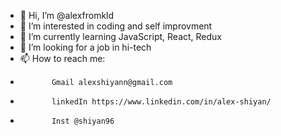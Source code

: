 - 👋 Hi, I’m @alexfromkld
- 👀 I’m interested in coding and self improvment
- 🌱 I’m currently learning JavaScript, React, Redux
- 💞️ I’m looking for a job in hi-tech
- 📫 How to reach me: 
-            Gmail alexshiyann@gmail.com
-            linkedIn https://www.linkedin.com/in/alex-shiyan/
-            Inst @shiyan96

<!---
alexfromkld/alexfromkld is a ✨ special ✨ repository because its `README.md` (this file) appears on your GitHub profile.
You can click the Preview link to take a look at your changes.
--->
